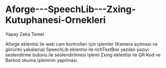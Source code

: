 # Aforge---SpeechLib---Zxing-Kutuphanesi-Ornekleri
Yapay Zeka Temel 

Aforge eklentisi ile web cam kontrolleri için işlemler (Kamera açılması ve görüntü yakalama)
SpeechLib eklentisi ile richTextBox yazılan yazıyı seslendirme butonu ile seslendirilmesi işlemi
Zxing eklentisi ile QR Kod ve Barkod okuma işleminin yapılması.
